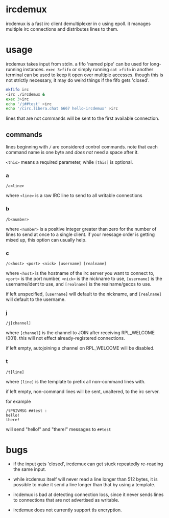 # ircdemux

ircdemux is a fast irc client demultiplexer in c using
epoll. it manages multiple irc connections and distributes
lines to them.

# usage

ircdemux takes input from stdin. a fifo 'named pipe' can be
used for long-running instances. `exec 3>fifo` or simply
running `cat >fifo` in another terminal can be used to keep
it open over multiple accesses. though this is not strictly
necessary, it may do weird things if the fifo gets 'closed'.

```sh
mkfifo irc
<irc ./ircdemux &
exec 3>irc
echo '/j##test' >irc
echo '/circ.libera.chat 6667 hello-ircdemux' >irc
```

lines that are not commands will be sent to the first
available connection.

## commands

lines beginning with `/` are considered control commands.
note that each command name is one byte and *does not* need
a space after it.

`<this>` means a required parameter, while `[this]` is optional.

### a
```
/a<line>
```

where `<line>` is a raw IRC line to send to all writable connections

### b
```
/b<number>
```

where `<number>` is a positive integer greater than zero for
the number of lines to send at once to a single client. if
your message order is getting mixed up, this option can
usually help.

### c
```
/c<host> <port> <nick> [username] [realname]
```

where `<host>` is the hostname of the irc server you want to
connect to, `<port>` is the port number, `<nick>` is the
nickname to use, `[username]` is the username/ident to use,
and `[realname]` is the realname/gecos to use.

if left unspecified, `[username]` will default to the
nickname, and `[realname]` will default to the username.

### j
```
/j[channel]
```

where `[channel]` is the channel to JOIN after receiving
RPL_WELCOME (001). this will not effect already-registered
connections.

if left empty, autojoining a channel on RPL_WELCOME will be
disabled.

### t
```
/t[line]
```

where `[line]` is the template to prefix all non-command
lines with.

if left empty, non-command lines will be sent, unaltered, to
the irc server.

for example
```
/tPRIVMSG ##test :
hello!
there!
```
will send "hello!" and "there!" messages to `##test`

# bugs

- if the input gets 'closed', ircdemux can get stuck
  repeatedly re-reading the same input.
  
- while ircdemux itself will never read a line longer than
  512 bytes, it is possible to make it send a line longer
  than that by using a template.

- ircdemux is bad at detecting connection loss, since it
  never sends lines to connections that are not advertised
  as writable.

- ircdemux does not currently support tls encryption.

